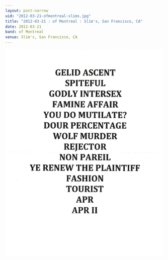 ```yaml
---
layout: post-narrow
uid: "2012-03-21-ofmontreal-slims.jpg"
title: "2012-03-21 : of Montreal : Slim's, San Francisco, CA"
date: 2012-03-21
band: of Montreal
venue: Slim's, San Francisco, CA
---
```


<div class="showcase">
  <img src="/img/2012/03/20120321-OfMontreal-Slims.jpg" alt="2012-03-21-ofmontreal-slims.jpg">
</div>
